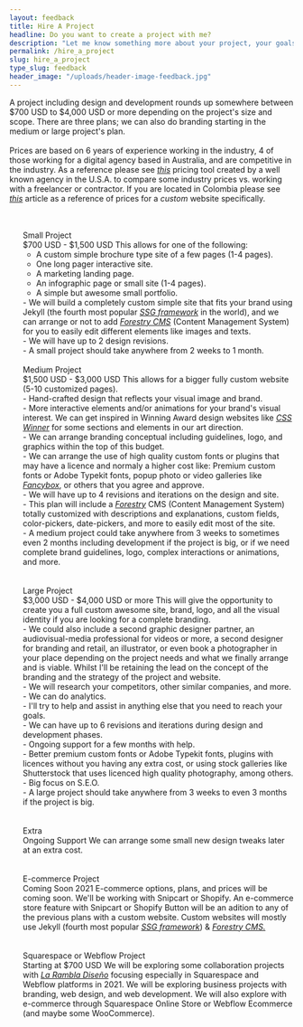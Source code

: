```yaml
---
layout: feedback
title: Hire A Project
headline: Do you want to create a project with me?
description: "Let me know something more about your project, your goals, and who you are. Please fill the form below to get in contact with me."
permalink: /hire_a_project
slug: hire_a_project
type_slug: feedback
header_image: "/uploads/header-image-feedback.jpg"
---
```


<span class="font-light">
	A project including design and development rounds up somewhere between $700 USD to $4,000 USD or more<!--; if the project is big or can involve more people, sometimes more--> depending on the project's size and scope. There are three plans; we can also do branding starting in the medium or large project's plan.
	<br><br><!-- requirements and size.-->
	<!--<br><br>Estimates can vary widely depending on factors like deadlines, expected results, project's spectrum, resources or web features involved, number of pages, complexity of the development phase, if branding or any extra production is needed, and more.--><!-- Prices will be adjusted within one of the three main plans if we are starting already with a full brand guideline or with an existing--><!-- strategy and--><!-- design that is viable for development.
	<br><br>-->Prices are based on 6 years of experience working in the industry, 4 of those working for a digital agency based in Australia, and are competitive in the industry<!-- for any work in custom web development, custom web design, UX research/strategy or UI design-->. As a reference please see <a class="text-aqua" href="https://designagency.io/" target="_blank"><em class="font-light text-italic">this</em></a> pricing tool created by a well known agency in the U.S.A. to compare some industry prices vs. working with a freelancer or contractor. If you are located in Colombia please see <a class="text-aqua" href="https://www.ikkonos.com/ideate/cuanto-debe-cobrar-por-una-pagina-web-en-colombia-si-es-freelancer" target="_blank"><em class="font-light text-italic">this</em></a> article as a reference of prices for a <em class="font-light text-italic">custom</em> website specifically.
	<!--<br><br>For Colombians we can also arrange some good prices adjusted to COP. Please refer to <a class="text-aqua" href="https://www.ikkonos.com/ideate/cuanto-debe-cobrar-por-una-pagina-web-en-colombia-si-es-freelancer" target="_blank"><em class="font-light text-italic">this article</em></a> (in Spanish), it recommends a project rate as a freelancer for a <em class="font-regular text-italic">custom website</em> (not a template based website) for $3'200,000 COP in Colombia (around $1,000 USD) with not too many features, more of just the custom design and template.--><!-- It can be more depending on each project. Every project is very different, but we could arrange a good price that fits.-->
</span>

<ul class="text-left" style="font-size:14px; list-style-type:none;">
	<br><br>
	<li><span class="d-block font-regular text-aqua text-center text-md-left mb-1">Small Project<br>$700 USD - $1,500 USD</span>
	This allows for one of the following:
	<ul>
		<li>A custom simple brochure type site of a few pages (1-4 pages).</li>
		<li>One long pager interactive site.</li>
		<li>A marketing landing page.</li>
		<li>An infographic page or small site (1-4 pages).</li>
		<li>A simple but awesome small portfolio.</li>
	</ul>
	- We will build a completely custom simple site that fits your brand using Jekyll (the fourth most popular <a class="text-aqua" href="https://jamstack.org/generators/" target="_blank"><em class="font-light text-italic">SSG&nbsp;framework</em></a> in the world), and we can arrange or not to add <a class="text-aqua" href="https://forestry.io/" target="_blank"><em class="font-light text-italic">Forestry&nbsp;CMS</em></a> (Content Management System) for you to easily edit different elements like images and texts.
	<br>- We will have up to 2 design<!-- and/or development--> revisions.
	<br>- A small project should take anywhere from 2 weeks to 1 month.
	<br><br>
	<li><span class="d-block font-regular text-aqua text-center text-md-left mb-1">Medium Project<br>$1,500 USD - $3,000 USD</span>
	This allows for a bigger fully custom website (5-10 customized pages).
	<br>- Hand-crafted design that reflects your visual image and brand.
	<br>- More interactive elements and/or animations for your brand's visual interest. We can get inspired in Winning Award design websites like <a class="text-aqua" href="https://www.csswinner.com/" target="_blank"><em class="font-light text-italic">CSS Winner</em></a> for some sections and elements in our art direction.
	<br>- We can arrange branding conceptual including guidelines, logo, and graphics within the top of this budget.
	<!--<br>- We could go deeper including a second designer for branding and retail, depending on the final arrangement.-->
	<br>- We can arrange the use of high quality custom fonts or plugins that may have a licence and normaly a<!--n extra--> higher cost like: Premium custom fonts or Adobe Typekit fonts, popup photo or video galleries like <a class="text-aqua" href="https://fancyapps.com/fancybox/" target="_blank"><em class="font-light text-italic">Fancybox</em></a>, or others that you agree and approve.
	<br>- We will have up to 4 revisions and iterations on the design and site.
	<br>- This plan will include a <a class="text-aqua" href="https://forestry.io/" target="_blank"><em class="font-light text-italic">Forestry</em></a> CMS (Content Management System) totally customized with descriptions and explanations, custom fields, color-pickers, date-pickers, and more to easily edit most of the site.
	<br>- A medium project could take anywhere from 3 weeks to sometimes even 2 months including development if the project is big, or if we need complete brand guidelines, logo, complex interactions or animations, and more.</li>
	<br><br>
	<li><span class="d-block font-regular text-aqua text-center text-md-left mb-1">Large Project<br>$3,000 USD - $4,000 USD or more</span>
	This will give the opportunity to create you a full custom awesome site, brand, logo, and all the visual identity if you are looking for a complete branding.
	<br>- We could also include a second graphic designer partner, an audiovisual-media professional for videos or more, a second designer for branding and retail, an illustrator, or even book a photographer in your place depending on the project needs and what we finally arrange and is viable. Whilst I'll be retaining the lead on the concept of the branding and the strategy of the project and website.
  <br>- We will research your competitors, other similar companies, and more.
  <br>- We can do analytics.
  <br>- I'll try to help and assist in anything else that you need to reach your goals.
  <br>- We can have up to 6 revisions and iterations during design and development phases.
  <br>- Ongoing support for a few months with help.
  <br>- Better premium custom fonts or Adobe Typekit fonts, plugins with licences without you having any extra cost, or using stock galleries like Shutterstock that uses licenced high quality photography, among others.
  <br>- Big focus on S.E.O.
  <br>- A large project should take anywhere from 3 weeks to even 3 months if the project is big.</li>
	<br><br>
	<li><span class="d-block font-regular text-aqua text-center text-md-left mb-1">Extra<br>Ongoing Support</span>
	We can arrange some small new design tweaks later at an extra cost.</li>
  <br><br>
	<li><span class="d-block font-regular text-aqua text-center text-md-left mb-1">E-commerce Project<br>Coming Soon 2021</span>
	E-commerce options, plans, and prices will be coming soon. We'll be working with Snipcart or Shopify. An e-commerce store feature with Snipcart or Shopify Button will be an adition to any of the previous plans with a custom website. Custom websites will mostly use Jekyll (fourth most popular <a class="text-aqua" href="https://jamstack.org/generators/" target="_blank"><em class="font-light text-italic">SSG&nbsp;framework</em></a>) & <a class="text-aqua" href="https://forestry.io/" target="_blank"><em class="font-light text-italic">Forestry&nbsp;CMS.</em></a></li>
	<br><br>
	<li><span class="d-block font-regular text-aqua text-center text-md-left mb-1">Squarespace or Webflow Project<!-- & Squarespace E-commerce Project--><br>Starting at $700 USD</span>
	We will be exploring some collaboration projects with <a class="text-aqua" href="https://larambladiseno.com/" target="_blank"><em class="font-light text-italic">La&nbsp;Rambla&nbsp;Diseño</em></a> focusing especially in Squarespace and Webflow platforms in 2021. We will be exploring business projects with branding, web design, and web development. We will also explore with e-commerce through Squarespace Online Store or Webflow Ecommerce (and maybe some WooCommerce).</li>
</ul>